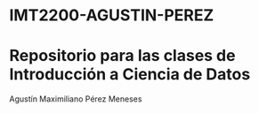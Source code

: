 # IMT2200-AGUSTIN-PEREZ

# Repositorio para las clases de Introducción a Ciencia de Datos
Agustín Maximiliano Pérez Meneses
